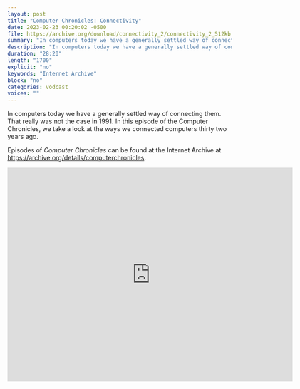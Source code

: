 ```yaml
---
layout: post
title: "Computer Chronicles: Connectivity"
date: 2023-02-23 00:20:02 -0500
file: https://archive.org/download/connectivity_2/connectivity_2_512kb.mp4
summary: "In computers today we have a generally settled way of connecting them.  That really was not the case in 1991.  In this episode of the Computer Chronicles, we take a look at the ways we connected computers thirty two years ago."
description: "In computers today we have a generally settled way of connecting them.  That really was not the case in 1991.  In this episode of the Computer Chronicles, we take a look at the ways we connected computers thirty two years ago."
duration: "28:20"
length: "1700"
explicit: "no" 
keywords: "Internet Archive"
block: "no" 
categories: vodcast
voices: ""
---
```


In computers today we have a generally settled way of connecting them.  That really was not the case in 1991.  In this episode of the Computer Chronicles, we take a look at the ways we connected computers thirty two years ago.

Episodes of *Computer Chronicles* can be found at the Internet Archive at <https://archive.org/details/computerchronicles>.

<iframe src="https://archive.org/embed/connectivity_2" width="640" height="480" frameborder="0" webkitallowfullscreen="true" mozallowfullscreen="true" allowfullscreen></iframe>
